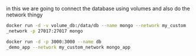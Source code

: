 in this we are going to connect the database using volumes and also do the network thingy

``` bash
docker run -d -v volume_db:/data/db --name mongo --network my_custom 
_network -p 27017:27017 mongo
```

```bash
docker run -d -p 3000:3000 --name db 
_demo_app --network my_custom_network mongo_app
```
